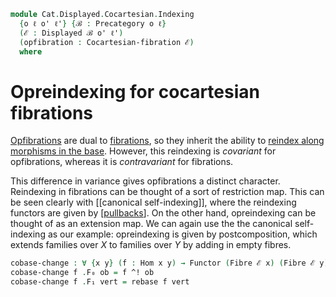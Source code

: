 <!--
```agda
open import Cat.Displayed.Cocartesian
open import Cat.Displayed.Fibre
open import Cat.Displayed.Base
open import Cat.Prelude

import Cat.Displayed.Reasoning
```
-->

```agda
module Cat.Displayed.Cocartesian.Indexing
  {o ℓ o' ℓ'} {ℬ : Precategory o ℓ}
  (ℰ : Displayed ℬ o' ℓ')
  (opfibration : Cocartesian-fibration ℰ)
  where
```

<!--
```agda
open Precategory ℬ
open Displayed ℰ
open Cat.Displayed.Reasoning ℰ
open Cocartesian-fibration ℰ opfibration
open Functor
```
-->

# Opreindexing for cocartesian fibrations

[Opfibrations] are dual to [fibrations], so they inherit the ability
to [reindex along morphisms in the base]. However, this reindexing is
*covariant* for opfibrations, whereas it is *contravariant* for
fibrations.

[Opfibrations]: Cat.Displayed.Cocartesian.html
[fibrations]: Cat.Displayed.Cartesian.html
[reindex along morphisms in the base]: Cat.Displayed.Cartesian.Indexing.html

This difference in variance gives opfibrations a distinct character.
Reindexing in fibrations can be thought of a sort of restriction map.
This can be seen clearly with [[canonical self-indexing]], where the
reindexing functors are given by [[pullbacks]]. On the other hand,
opreindexing can be thought of as an extension map. We can again use the
the canonical self-indexing as our example: opreindexing is given by
postcomposition, which extends families over $X$ to families over $Y$ by
adding in empty fibres.

[pullbacks]: Cat.Diagram.Pullback.html

```agda
cobase-change : ∀ {x y} (f : Hom x y) → Functor (Fibre ℰ x) (Fibre ℰ y)
cobase-change f .F₀ ob = f ^! ob
cobase-change f .F₁ vert = rebase f vert
```

<!--
```agda
cobase-change f .F-id =
  sym $ ι!.uniquev _ $ to-pathp $
    idl[] ∙ (sym $ cancel _ _ (idr' _))
cobase-change f .F-∘ f' g' =
  sym $ ι!.uniquev _ $ to-pathp $
    smashl _ _
    ·· revive₁ (pullr[] _ (ι!.commutesv _))
    ·· smashr _ _
    ·· revive₁ (pulll[] _ (ι!.commutesv _))
      ·· smashl _ _
      ·· sym assoc[]
      ·· sym (smashr _ _)
```
-->
